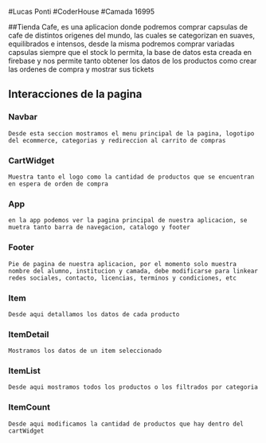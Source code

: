 #Lucas Ponti
#CoderHouse
#Camada 16995

##Tienda Cafe, es una aplicacion donde podremos comprar capsulas de cafe de distintos origenes del mundo, las cuales se categorizan en suaves, equilibrados e intensos, desde la misma podremos comprar variadas capsulas siempre que el stock lo permita, la base de datos esta creada en firebase y nos permite tanto obtener los datos de los productos como crear las ordenes de compra y mostrar sus tickets

## Interacciones de la pagina

### Navbar
    Desde esta seccion mostramos el menu principal de la pagina, logotipo del ecommerce, categorias y redireccion al carrito de compras

### CartWidget 
    Muestra tanto el logo como la cantidad de productos que se encuentran en espera de orden de compra

### App 
    en la app podemos ver la pagina principal de nuestra aplicacion, se muetra tanto barra de navegacion, catalogo y footer

### Footer
    Pie de pagina de nuestra aplicacion, por el momento solo muestra nombre del alumno, institucion y camada, debe modificarse para linkear redes sociales, contacto, licencias, terminos y condiciones, etc 

### Item
    Desde aqui detallamos los datos de cada producto 

### ItemDetail
    Mostramos los datos de un item seleccionado

### ItemList
    Desde aqui mostramos todos los productos o los filtrados por categoria

### ItemCount 
    Desde aqui modificamos la cantidad de productos que hay dentro del cartWidget


